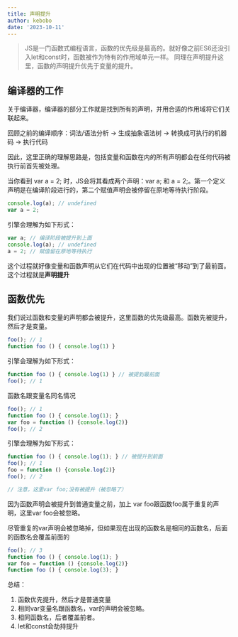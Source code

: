 ```yaml
---
title: 声明提升
author: kebobo
date: '2023-10-11'
---
```


> JS是一门函数式编程语言，函数的优先级是最高的。就好像之前ES6还没引入let和const时，函数被作为特有的作用域单元一样。
> 同理在声明提升这里，函数的声明提升优先于变量的提升。

## 编译器的工作

关于编译器，编译器的部分工作就是找到所有的声明，并用合适的作用域将它们关联起来。

回顾之前的编译顺序：词法/语法分析 -> 生成抽象语法树 -> 转换成可执行的机器码 -> 执行代码

因此，这里正确的理解思路是，包括变量和函数在内的所有声明都会在任何代码被执行前首先被处理。

当你看到 var a = 2; 时，JS会将其看成两个声明：var a; 和 a = 2;。第一个定义声明是在编译阶段进行的，第二个赋值声明会被停留在原地等待执行阶段。

```javascript
console.log(a); // undefined
var a = 2;
```

引擎会理解为如下形式：

```javascript
var a; // 编译阶段被提升到上面
console.log(a); // undefined
a = 2; // 赋值留在原地等待执行
```

这个过程就好像变量和函数声明从它们在代码中出现的位置被“移动”到了最前面。这个过程就是**声明提升**

## 函数优先

我们说过函数和变量的声明都会被提升，这里函数的优先级最高。函数先被提升，然后才是变量。

```javascript
foo(); // 1
function foo () { console.log(1) }
```

引擎会理解为如下形式：

```javascript
function foo () { console.log(1) } // 被提到最前面
foo(); // 1
```

函数名跟变量名同名情况

```javascript
foo(); // 1
function foo () { console.log(1); }
var foo = function () {console.log(2)}
foo(); // 2
```

引擎会理解为如下形式：

```javascript
function foo () { console.log(1); } // 被提升到前面
foo(); // 1
foo = function () {console.log(2)}
foo(); // 2

// 注意，这里var foo;没有被提升（被忽略了）
```

因为函数声明会被提升到普通变量之前，加上 var foo跟函数foo属于重复的声明，这里var foo会被忽略。

尽管重复的var声明会被忽略掉，但如果现在出现的函数名是相同的函数名，后面的函数名会覆盖前面的

```javascript
foo(); // 3
function foo () { console.log(1); }
var foo = function () {console.log(2)}
function foo () { console.log(3); }
```

总结：

1. 函数优先提升，然后才是普通变量
2. 相同var变量名跟函数名，var的声明会被忽略。
3. 相同函数名，后者覆盖前者。
4. let和const会劫持提升
